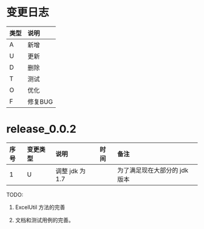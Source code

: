 # 变更日志

| 类型 | 说明 |
|:----|:----|
| A | 新增 |
| U | 更新 |
| D | 删除 |
| T | 测试 |
| O | 优化 |
| F | 修复BUG |

# release_0.0.2

| 序号 | 变更类型 | 说明 | 时间 | 备注 |
|:---|:---|:---|:---|:--|
|  1 | U | 调整 jdk 为 1.7 | | 为了满足现在大部分的 jdk 版本 |

TODO:

1. ExcelUtil 方法的完善

2. 文档和测试用例的完善。
